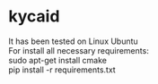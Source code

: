 # kycaid
It has been tested on Linux Ubuntu
<br />For install all necessary requirements:
<br />sudo apt-get install cmake
<br />pip install -r requirements.txt
